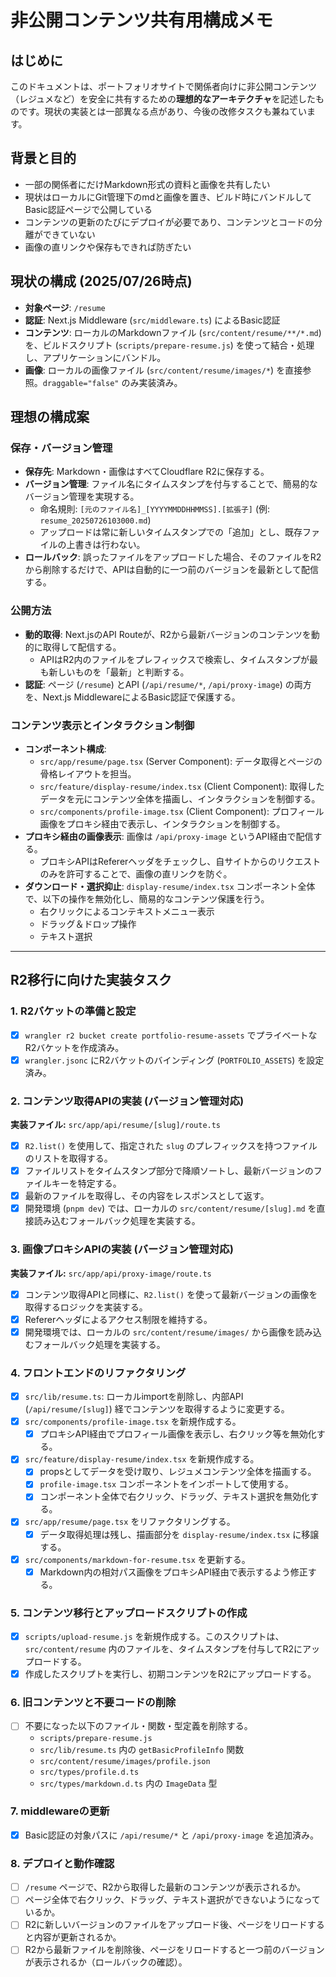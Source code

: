 # 非公開コンテンツ共有用構成メモ

## はじめに

このドキュメントは、ポートフォリオサイトで関係者向けに非公開コンテンツ（レジュメなど）を安全に共有するための**理想的なアーキテクチャ**を記述したものです。現状の実装とは一部異なる点があり、今後の改修タスクも兼ねています。

## 背景と目的

- 一部の関係者にだけMarkdown形式の資料と画像を共有したい
- 現状はローカルにGit管理下のmdと画像を置き、ビルド時にバンドルしてBasic認証ページで公開している
- コンテンツの更新のたびにデプロイが必要であり、コンテンツとコードの分離ができていない
- 画像の直リンクや保存もできれば防ぎたい

## 現状の構成 (2025/07/26時点)

- **対象ページ**: `/resume`
- **認証**: Next.js Middleware (`src/middleware.ts`) によるBasic認証
- **コンテンツ**: ローカルのMarkdownファイル (`src/content/resume/**/*.md`) を、ビルドスクリプト (`scripts/prepare-resume.js`) を使って結合・処理し、アプリケーションにバンドル。
- **画像**: ローカルの画像ファイル (`src/content/resume/images/*`) を直接参照。`draggable="false"` のみ実装済み。

## 理想の構成案

### 保存・バージョン管理

- **保存先**: Markdown・画像はすべてCloudflare R2に保存する。
- **バージョン管理**: ファイル名にタイムスタンプを付与することで、簡易的なバージョン管理を実現する。
  - 命名規則: `[元のファイル名]_[YYYYMMDDHHMMSS].[拡張子]` (例: `resume_20250726103000.md`)
  - アップロードは常に新しいタイムスタンプでの「追加」とし、既存ファイルの上書きは行わない。
- **ロールバック**: 誤ったファイルをアップロードした場合、そのファイルをR2から削除するだけで、APIは自動的に一つ前のバージョンを最新として配信する。

### 公開方法

- **動的取得**: Next.jsのAPI Routeが、R2から最新バージョンのコンテンツを動的に取得して配信する。
  - APIはR2内のファイルをプレフィックスで検索し、タイムスタンプが最も新しいものを「最新」と判断する。
- **認証**: ページ (`/resume`) とAPI (`/api/resume/*`, `/api/proxy-image`) の両方を、Next.js MiddlewareによるBasic認証で保護する。

### コンテンツ表示とインタラクション制御

- **コンポーネント構成**:
  - `src/app/resume/page.tsx` (Server Component): データ取得とページの骨格レイアウトを担当。
  - `src/feature/display-resume/index.tsx` (Client Component): 取得したデータを元にコンテンツ全体を描画し、インタラクションを制御する。
  - `src/components/profile-image.tsx` (Client Component): プロフィール画像をプロキシ経由で表示し、インタラクションを制御する。
- **プロキシ経由の画像表示**: 画像は `/api/proxy-image` というAPI経由で配信する。
  - プロキシAPIはRefererヘッダをチェックし、自サイトからのリクエストのみを許可することで、画像の直リンクを防ぐ。
- **ダウンロード・選択抑止**: `display-resume/index.tsx` コンポーネント全体で、以下の操作を無効化し、簡易的なコンテンツ保護を行う。
  - 右クリックによるコンテキストメニュー表示
  - ドラッグ＆ドロップ操作
  - テキスト選択

---

## R2移行に向けた実装タスク

### 1. R2バケットの準備と設定

- [x] `wrangler r2 bucket create portfolio-resume-assets` でプライベートなR2バケットを作成済み。
- [x] `wrangler.jsonc` にR2バケットのバインディング (`PORTFOLIO_ASSETS`) を設定済み。

### 2. コンテンツ取得APIの実装 (バージョン管理対応)

**実装ファイル:** `src/app/api/resume/[slug]/route.ts`

- [x] `R2.list()` を使用して、指定された `slug` のプレフィックスを持つファイルのリストを取得する。
- [x] ファイルリストをタイムスタンプ部分で降順ソートし、最新バージョンのファイルキーを特定する。
- [x] 最新のファイルを取得し、その内容をレスポンスとして返す。
- [x] 開発環境 (`pnpm dev`) では、ローカルの `src/content/resume/[slug].md` を直接読み込むフォールバック処理を実装する。

### 3. 画像プロキシAPIの実装 (バージョン管理対応)

**実装ファイル:** `src/app/api/proxy-image/route.ts`

- [x] コンテンツ取得APIと同様に、`R2.list()` を使って最新バージョンの画像を取得するロジックを実装する。
- [x] Refererヘッダによるアクセス制限を維持する。
- [x] 開発環境では、ローカルの `src/content/resume/images/` から画像を読み込むフォールバック処理を実装する。

### 4. フロントエンドのリファクタリング

- [x] `src/lib/resume.ts`: ローカルimportを削除し、内部API (`/api/resume/[slug]`) 経でコンテンツを取得するように変更する。
- [x] `src/components/profile-image.tsx` を新規作成する。
  - [x] プロキシAPI経由でプロフィール画像を表示し、右クリック等を無効化する。
- [x] `src/feature/display-resume/index.tsx` を新規作成する。
  - [x] propsとしてデータを受け取り、レジュメコンテンツ全体を描画する。
  - [x] `profile-image.tsx` コンポーネントをインポートして使用する。
  - [x] コンポーネント全体で右クリック、ドラッグ、テキスト選択を無効化する。
- [x] `src/app/resume/page.tsx` をリファクタリングする。
  - [x] データ取得処理は残し、描画部分を `display-resume/index.tsx` に移譲する。
- [x] `src/components/markdown-for-resume.tsx` を更新する。
  - [x] Markdown内の相対パス画像をプロキシAPI経由で表示するよう修正する。

### 5. コンテンツ移行とアップロードスクリプトの作成

- [x] `scripts/upload-resume.js` を新規作成する。このスクリプトは、`src/content/resume` 内のファイルを、タイムスタンプを付与してR2にアップロードする。
- [x] 作成したスクリプトを実行し、初期コンテンツをR2にアップロードする。

### 6. 旧コンテンツと不要コードの削除

- [ ] 不要になった以下のファイル・関数・型定義を削除する。
  - `scripts/prepare-resume.js`
  - `src/lib/resume.ts` 内の `getBasicProfileInfo` 関数
  - `src/content/resume/images/profile.json`
  - `src/types/profile.d.ts`
  - `src/types/markdown.d.ts` 内の `ImageData` 型

### 7. middlewareの更新

- [x] Basic認証の対象パスに `/api/resume/*` と `/api/proxy-image` を追加済み。

### 8. デプロイと動作確認

- [ ] `/resume` ページで、R2から取得した最新のコンテンツが表示されるか。
- [ ] ページ全体で右クリック、ドラッグ、テキスト選択ができないようになっているか。
- [ ] R2に新しいバージョンのファイルをアップロード後、ページをリロードすると内容が更新されるか。
- [ ] R2から最新ファイルを削除後、ページをリロードすると一つ前のバージョンが表示されるか（ロールバックの確認）。
